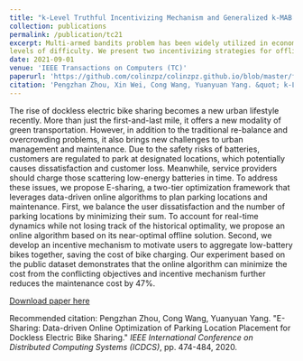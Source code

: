 ```yaml
---
title: "k-Level Truthful Incentivizing Mechanism and Generalized k-MAB Problem"
collection: publications
permalink: /publication/tc21
excerpt: Multi-armed bandits problem has been widely utilized in economy-related areas. Incentives are explored in the sharing economy to inspire users for better resource allocation. Previous works build a budget-feasible incentive mechanism to learn users’ cost distribution. However, they only consider a special case that all tasks are considered as the same. The general problem asks for finding a solution when the cost for different tasks varies. In this paper, we investigate this problem by considering a system with k
levels of difficulty. We present two incentivizing strategies for offline and online implementation, and formally derive the ratio of utility between them in different scenarios. We propose a regret-minimizing mechanism to decide incentives by dynamically adjusting budget assignment and learning from users’ cost distributions. We further extend the problem to a more generalized k-MAB problem by removing the contextual information of difficulties. CUE-UCB algorithm is proposed to address the online advertisement problem for multi-platforms. Our experiment demonstrates utility improvement about 7 times and time saving of 54% to meet a utility objective compared to the previous works in sharing economy, and up to 175% increment of utility for online advertising.
date: 2021-09-01
venue: 'IEEE Transactions on Computers (TC)'
paperurl: 'https://github.com/colinzpz/colinzpz.github.io/blob/master/files/tc21.pdf'
citation: 'Pengzhan Zhou, Xin Wei, Cong Wang, Yuanyuan Yang. &quot; k-Level Truthful Incentivizing Mechanism and Generalized k-MAB Problem.&quot; <i>IEEE Transactions on Computers (TC)</i>, 2021.'
---
```

The rise of dockless electric bike sharing becomes a new urban lifestyle recently. More than just the first-and-last mile, it offers a new modality of green transportation. However, in addition to the traditional re-balance and overcrowding problems, it also brings new challenges to urban management and maintenance. Due to the safety risks of batteries, customers are regulated to park at designated locations, which potentially causes dissatisfaction and customer loss. Meanwhile, service providers should charge those scattering low-energy batteries in time. To address these issues, we propose E-sharing, a two-tier optimization framework that leverages data-driven online algorithms to plan parking locations and maintenance. First, we balance the user dissatisfaction and the number of parking locations by minimizing their sum. To account for real-time dynamics while not losing track of the historical optimality, we propose an online algorithm based on its near-optimal offline solution. Second, we develop an incentive mechanism to motivate users to aggregate low-battery bikes together, saving the cost of bike charging. Our experiment based on the public dataset demonstrates that the online algorithm can minimize the cost from the conflicting objectives and incentive mechanism further reduces the maintenance cost by 47%.

[Download paper here](https://github.com/colinzpz/colinzpz.github.io/blob/master/files/icdcs20.pdf)

Recommended citation: Pengzhan Zhou, Cong Wang, Yuanyuan Yang. "E-Sharing: Data-driven Online Optimization of Parking Location Placement for Dockless Electric Bike Sharing." <i>IEEE International Conference on Distributed Computing Systems (ICDCS)</i>, pp. 474-484, 2020.
